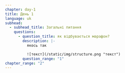 ```yaml
---
chapter: day-1
title: День 1
language: uk
subhead:
  - subhead_title: Загальні питання
    questions:
      - question_title: я﻿к відбувається марафон?
        description: |-
          я﻿кось так

          ![текст](/static/img/structure.png "текст")
        question_range: "1"
chapter_range: "2"
---
```

